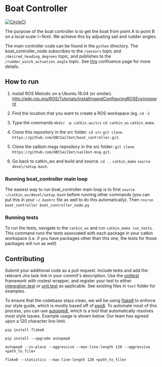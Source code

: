 # Boat Controller

[![CircleCI](https://circleci.com/gh/UBCSailbot/boat_controller.svg?style=svg)](https://circleci.com/gh/UBCSailbot/boat_controller)

The purpose of the boat controller is to get the boat from point A to point B on a local scale (~1km). We achieve this by adjusting sail and rudder angles.

The main controller code can be found in the `python` directory. The boat_controller_node subscribes to the `/sensors` topic and `/desired_heading_degrees` topic, and publishes to the `/rudder_winch_actuation_angle` topic. See [this](https://ubcsailbot.atlassian.net/wiki/spaces/ADA2/pages/1195147292/ROS+Topic+Names) confluence page for more details.

## How to run

1. Install ROS Melodic on a Ubuntu 18.04 (or similar). http://wiki.ros.org/ROS/Tutorials/InstallingandConfiguringROSEnvironment

2. Find the location that you want to create a ROS workspace (eg. `cd ~`)

3. Type the commands `mkdir -p catkin_ws/src` `cd catkin_ws` `catkin_make`.

4. Clone this repository in the src folder: `cd src` `git clone https://github.com/UBCSailbot/boat_controller.git`. 

5. Clone the sailbot-msgs repository in the src folder: `git clone https://github.com/UBCSailbot/sailbot-msg.git`.

6. Go back to catkin\_ws and build and source. `cd ..` `catkin_make` `source devel/setup.bash`.

### Running boat_controller main loop

The easiest way to run boat_controller main loop is to first `source ~/catkin_ws/devel/setup.bash` before running other commands (you can put this in your `~/.bashrc` file as well to do this automatically). Then `rosrun boat_controller boat_controller_node.py`
​

### Running tests

To run the tests, navigate to the `catkin_ws` and run `catkin_make run_tests`. This command runs the tests associated with each package in your catkin workspace (i.e. if you have packages other than this one, the tests for those packages will run as well)

## Contributing
Submit your additional code as a pull request.  Include tests and add the relevant Jira task link in your commit's description. Use the [unittest](https://docs.python.org/3/library/unittest.html) framework with rostest wrapper, and register your test to either [integration.test](test/integration.test) or [unit.test](test/unit.test) as applicable. See existing files in `test` folder for examples.

To ensure that the codebase stays clean, we will be using [flake8](https://flake8.pycqa.org/en/latest/) to enforce our style guide, which is mostly based off of [pep8](https://www.python.org/dev/peps/pep-0008/). To automate most of this process, you can use [autopep8](https://github.com/hhatto/autopep8), which is a tool that automatically resolves most style issues. Example usage is shown below. Our team has agreed upon a 120 character line limit.

`pip install flake8`

`pip install --upgrade autopep8`

`autopep8 --in-place --aggressive --max-line-length 120 --aggressive <path_to_file>`

`flake8 --statistics --max-line-length 120 <path_to_file>`